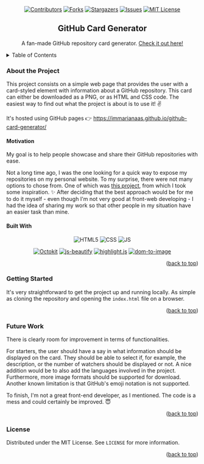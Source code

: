 <div id="top"></div>

<div align="center">

[![Contributors][contributors-shield]][contributors-url] [![Forks][forks-shield]][forks-url] [![Stargazers][stars-shield]][stars-url] [![Issues][issues-shield]][issues-url] [![MIT License][license-shield]][license-url]
</div>

<!-- PROJECT LOGO -->

<h2 align="center">GitHub Card Generator</h2>

  <div align="center">
    A fan-made GitHub repository card generator.

  <a href="https://immarianaas.github.io/github-card-generator/">
        Check it out here!
  </a>
  </div>

<p></p>

</div>

<!-- TABLE OF CONTENTS -->

<details>
  <summary>Table of Contents</summary>
  <ol>
    <li>
      <a href="#about-the-project">About The Project</a>
      <ul>
        <li><a href="#motivation">Motivation</a></li>
        <li><a href="#built-with">Built With</a></li>
      </ul>
    </li>
    <li>
      <a href="#getting-started">Getting Started</a>
    </li>
        <li>
      <a href="#future-work">Future Work</a>
    </li>
    <li><a href="#license">License</a></li>
  </ol>
</details>

<!-- ABOUT THE PROJECT -->

<div id="about-the-project"></div>

### About the Project

This project consists on a simple web page that provides the user with a card-styled element with information about a GitHub repository. This card can either be downloaded as a PNG, or as HTML and CSS code. The easiest way to find out what the project is about is to use it! :v:

It's hosted using GitHub pages :point_right: 
https://immarianaas.github.io/github-card-generator/

<div id="motivation"></div>

#### Motivation

My goal is to help people showcase and share their GitHub repositories with ease.

Not a long time ago, I was the one looking for a quick way to expose my repositories on my personal website. To my surprise, there were not many options to chose from. One of which was [this project](https://github.com/lepture/github-cards), from which I took some inspiration. :sparkles: After deciding that the best approach would be for me to do it myself - even though I'm not very good at front-web developing - I had the idea of sharing my work so that other people in my situation have an easier task than mine.

<div id="built-with"></div>

#### Built With

<div align="center">

![HTML5][HTML5-logo] ![CSS][CSS-logo] ![JS][JS-logo]

</div>

<div align="center">

[![Octokit][OCTOKIT-logo]][OCTOKIT-url] [![js-beautify][JSBEAUTIFY-logo]][JSBEAUTIFY-url] [![highlight.js][HIGHLIGHTJS-logo]][HIGHLIGHTJS-url] [![dom-to-image][DOMTOIMAGE-logo]][DOMTOIMAGE-url]

</div>

<p align="right">(<a href="#top">back to top</a>)</p>

<!-- GETTING STARTED -->

<div id="getting-started"></div>

### Getting Started

It's very straightforward to get the project up and running locally. As simple as cloning the repository and opening the `index.html` file on a browser.

<p align="right">(<a href="#top">back to top</a>)</p>

<div id="future-work"></div>

### Future Work

There is clearly room for improvement in terms of functionalities.

For starters, the user should have a say in what information should be displayed on the card. They should be able to select if, for example, the description, or the number of watchers should be displayed or not. A nice addition would be to also add the languages involved in the project. Furthermore, more image formats should be supported for download. Another known limitation is that GitHub's emoji notation is not supported.

To finish, I'm not a great front-end developer, as I mentioned. The code is a mess and could certainly be improved. :innocent:

<p align="right">(<a href="#top">back to top</a>)</p>

<!-- LICENSE -->
<div id="license"></div>

### License

Distributed under the MIT License. See `LICENSE` for more information.

<p align="right">(<a href="#top">back to top</a>)</p>


<!-- MARKDOWN LINKS & IMAGES -->
<!-- https://www.markdownguide.org/basic-syntax/#reference-style-links -->
[contributors-shield]: https://img.shields.io/github/contributors/immarianaas/github-card-generator.svg?style=for-the-badge
[contributors-url]: https://github.com/immarianaas/github-card-generator/graphs/contributors
[forks-shield]: https://img.shields.io/github/forks/immarianaas/github-card-generator.svg?style=for-the-badge
[forks-url]: https://github.com/immarianaas/github-card-generator/network/members
[stars-shield]: https://img.shields.io/github/stars/immarianaas/github-card-generator.svg?style=for-the-badge
[stars-url]: https://github.com/immarianaas/github-card-generator/stargazers
[issues-shield]: https://img.shields.io/github/issues/immarianaas/github-card-generator.svg?style=for-the-badge
[issues-url]: https://github.com/immarianaas/github-card-generator/issues
[license-shield]: https://img.shields.io/github/license/immarianaas/github-card-generator.svg?style=for-the-badge
[license-url]: https://github.com/immarianaas/github-card-generator/blob/master/LICENSE.txt






[HTML5-logo]: https://img.shields.io/badge/html-E34F26?style=for-the-badge&logo=html5&logoColor=white

[JS-logo]: https://img.shields.io/badge/javascript-F7DF1E?style=for-the-badge&logo=javascript&logoColor=white

[CSS-logo]: https://img.shields.io/badge/css-1572B6?style=for-the-badge&logo=css3&logoColor=white


<!-- octokit -->
[OCTOKIT-logo]: https://img.shields.io/badge/octokit-181717?style=for-the-badge

[OCTOKIT-url]: https://octokit.github.io/rest.js/v19

<!-- js-beautify -->
[JSBEAUTIFY-logo]: https://img.shields.io/badge/js--beautify-FFCA28?style=for-the-badge

[JSBEAUTIFY-url]: https://www.npmjs.com/package/js-beautify

<!-- highlight.js -->
[HIGHLIGHTJS-logo]: https://img.shields.io/badge/highlight.js-660000?style=for-the-badge

[HIGHLIGHTJS-url]: https://highlightjs.org/

<!-- dom-to-image -->
[DOMTOIMAGE-logo]: https://img.shields.io/badge/dom--to--image-C69FB8?style=for-the-badge

[DOMTOIMAGE-url]: https://github.com/tsayen/dom-to-image

